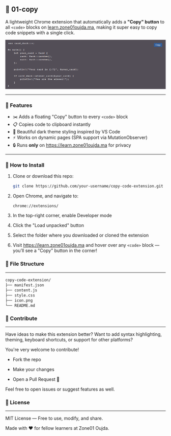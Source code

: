 ## 🧩 01-copy

A lightweight Chrome extension that automatically adds a **"Copy" button** to all `<code>` blocks on [learn.zone01oujda.ma](https://learn.zone01oujda.ma), making it super easy to copy code snippets with a single click.

![screenshot](./preview.png)

---

### 🚀 Features

- ✂️ Adds a floating "Copy" button to every `<code>` block
- 📋 Copies code to clipboard instantly
- 🎨 Beautiful dark theme styling inspired by VS Code
- ⚡ Works on dynamic pages (SPA support via MutationObserver)
- 🔒 Runs **only** on https://learn.zone01oujda.ma for privacy

---

### 🔧 How to Install

1. Clone or download this repo:

    ```bash
    git clone https://github.com/your-username/copy-code-extension.git
    ```

2. Open Chrome, and navigate to:

    ```shell
    chrome://extensions/
    ```
3. In the top-right corner, enable Developer mode

4. Click the "Load unpacked" button

5. Select the folder where you downloaded or cloned the extension

6. Visit https://learn.zone01oujda.ma and hover over any `<code>` block — you’ll see a "Copy" button in the corner!


### 📁 File Structure
---

```shell
copy-code-extension/
├── manifest.json
├── content.js
├── style.css
├── icon.png
└── README.md
```

### 🤝 Contribute
---

Have ideas to make this extension better? Want to add syntax highlighting, theming, keyboard shortcuts, or support for other platforms?

You're very welcome to contribute!

- Fork the repo

- Make your changes

- Open a Pull Request 🚀

Feel free to open issues or suggest features as well.

### 📄 License
---

MIT License — Free to use, modify, and share.

Made with ❤️ for fellow learners at Zone01 Oujda.